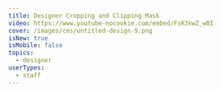 ```yaml
---
title: Designer Cropping and Clipping Mask
video: https://www.youtube-nocookie.com/embed/FsK3kwZ_wBI
cover: /images/cms/untitled-design-9.png
isNew: true
isMobile: false
topics:
  - designer
userTypes:
  - staff
---
```


